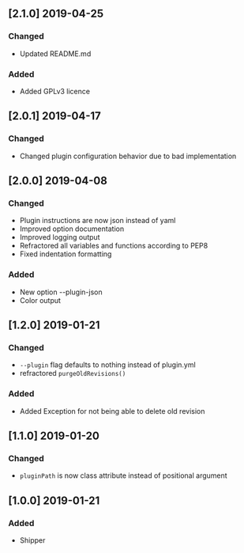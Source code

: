 ## [2.1.0] 2019-04-25

### Changed
- Updated README.md

### Added
- Added GPLv3 licence

## [2.0.1] 2019-04-17

### Changed
- Changed plugin configuration behavior due to bad implementation

## [2.0.0] 2019-04-08

### Changed
- Plugin instructions are now json instead of yaml
- Improved option documentation
- Improved logging output
- Refractored all variables and functions according to PEP8
- Fixed indentation formatting

### Added
- New option --plugin-json
- Color output

## [1.2.0] 2019-01-21

### Changed
- `--plugin` flag defaults to nothing instead of plugin.yml
- refractored `purgeOldRevisions()`

### Added
- Added Exception for not being able to delete old revision

## [1.1.0] 2019-01-20

### Changed
- `pluginPath` is now class attribute instead of positional argument

## [1.0.0] 2019-01-21

### Added
- Shipper